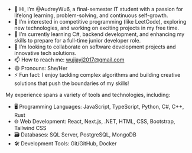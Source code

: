 - 👋 Hi, I’m @AudreyWu6, a final-semester IT student with a passion for lifelong learning, problem-solving, and continuous self-growth.
- 👀 I’m interested in competitive programming (like LeetCode), exploring new technologies, and working on exciting projects in my free time.
- 🌱 I’m currently learning C#, backend development, and enhancing my skills to prepare for a full-time junior developer role.
- 💞️ I’m looking to collaborate on software development projects and innovative tech solutions.
- 📫 How to reach me: wujiayi2017@gmail.com
- 😄 Pronouns: She/Her
- ⚡ Fun fact: I enjoy tackling complex algorithms and building creative solutions that push the boundaries of my skills!

My experience spans a variety of tools and technologies, including:
- 🖥️ Programming Languages: JavaScript, TypeScript, Python, C#, C++, Rust
- 🌐 Web Development: React, Next.js, .NET, HTML, CSS, Bootstrap, Tailwind CSS
- 🗃️ Databases: SQL Server, PostgreSQL, MongoDB
- 🛠️ Development Tools: Git/GitHub, Docker

<!---
AudreyWu6/AudreyWu6 is a ✨ special ✨ repository because its `README.md` (this file) appears on your GitHub profile.
You can click the Preview link to take a look at your changes.
--->
